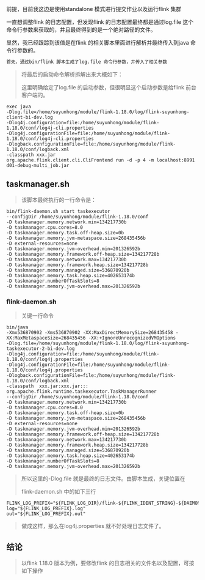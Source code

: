 







前提，目前我这边是使用standalone 模式进行提交作业以及运行flink 集群

一直想调整flink 的日志配置，但发现flink 的日志配置最终都是通过log.file 这个命令行参数来获取的，并且最终得到的是一个绝对路径的文件。

显然，我已经跟踪到该值是在flink 的相关脚本里面进行解析并最终传入到java 命令行参数的。



```txt
首先，通过bin/flink 脚本生成了log.file 命令行参数，并传入了相关参数
```

> 将最后的启动命令解析拆解出来大概如下：
>
> 这里明确给定了log.file 的启动参数，但很明显这个启动参数是给flink 前台客户端的。

```shell
exec java 
-Dlog.file=/home/suyunhong/module/flink-1.18.0/log/flink-suyunhong-client-bi-dev.log 
-Dlog4j.configuration=file:/home/suyunhong/module/flink-1.18.0/conf/log4j-cli.properties 
-Dlog4j.configurationFile=file:/home/suyunhong/module/flink-1.18.0/conf/log4j-cli.properties 
-Dlogback.configurationFile=file:/home/suyunhong/module/flink-1.18.0/conf/logback.xml 
-classpath xxx.jar 
org.apache.flink.client.cli.CliFrontend run -d -p 4 -m localhost:8991 d01-debug-multi_job.jar
```







## taskmanager.sh

> 该脚本最终执行的一行命令是：

```shell
bin/flink-daemon.sh start taskexecutor 
--configDir /home/suyunhong/module/flink-1.18.0/conf 
-D taskmanager.memory.network.min=134217730b 
-D taskmanager.cpu.cores=8.0 
-D taskmanager.memory.task.off-heap.size=0b 
-D taskmanager.memory.jvm-metaspace.size=268435456b 
-D external-resources=none 
-D taskmanager.memory.jvm-overhead.min=201326592b 
-D taskmanager.memory.framework.off-heap.size=134217728b 
-D taskmanager.memory.network.max=134217730b 
-D taskmanager.memory.framework.heap.size=134217728b 
-D taskmanager.memory.managed.size=536870920b 
-D taskmanager.memory.task.heap.size=402653174b 
-D taskmanager.numberOfTaskSlots=8 
-D taskmanager.memory.jvm-overhead.max=201326592b
```



### flink-daemon.sh

> 关键一行命令

```shell
bin/java 
-Xmx536870902 -Xms536870902 -XX:MaxDirectMemorySize=268435458 -XX:MaxMetaspaceSize=268435456 -XX:+IgnoreUnrecognizedVMOptions 
-Dlog.file=/home/suyunhong/module/flink-1.18.0/log/flink-suyunhong-taskexecutor-2-bi-dev.log 
-Dlog4j.configuration=file:/home/suyunhong/module/flink-1.18.0/conf/log4j.properties 
-Dlog4j.configurationFile=file:/home/suyunhong/module/flink-1.18.0/conf/log4j.properties 
-Dlogback.configurationFile=file:/home/suyunhong/module/flink-1.18.0/conf/logback.xml 
-classpath  xxx.jar:xxx.jar:::
org.apache.flink.runtime.taskexecutor.TaskManagerRunner 
--configDir /home/suyunhong/module/flink-1.18.0/conf 
-D taskmanager.memory.network.min=134217730b 
-D taskmanager.cpu.cores=8.0 
-D taskmanager.memory.task.off-heap.size=0b 
-D taskmanager.memory.jvm-metaspace.size=268435456b 
-D external-resources=none 
-D taskmanager.memory.jvm-overhead.min=201326592b 
-D taskmanager.memory.framework.off-heap.size=134217728b 
-D taskmanager.memory.network.max=134217730b 
-D taskmanager.memory.framework.heap.size=134217728b 
-D taskmanager.memory.managed.size=536870920b 
-D taskmanager.memory.task.heap.size=402653174b 
-D taskmanager.numberOfTaskSlots=8 
-D taskmanager.memory.jvm-overhead.max=201326592b
```

> 所以这里的-Dlog.file 就是最终的日志文件。由脚本生成，关键位置在
>
> flink-daemon.sh 中的如下三行

```shell
FLINK_LOG_PREFIX="${FLINK_LOG_DIR}/flink-${FLINK_IDENT_STRING}-${DAEMON}-${id}-${HOSTNAME}"
log="${FLINK_LOG_PREFIX}.log"
out="${FLINK_LOG_PREFIX}.out"
```

> 做成这样，那么在log4j.properties 就不好处理日志文件了。



## 结论

> 以flink 1.18.0 版本为例，要修改flink 的日志相关的文件名以及配置，可按如下操作





